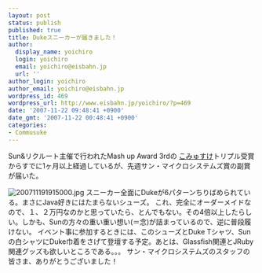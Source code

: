 ```yaml
---
layout: post
status: publish
published: true
title: Dukeスニーカーが届きました！
author:
  display_name: yoichiro
  login: yoichiro
  email: yoichiro@eisbahn.jp
  url: ''
author_login: yoichiro
author_email: yoichiro@eisbahn.jp
wordpress_id: 469
wordpress_url: http://www.eisbahn.jp/yoichiro/?p=469
date: '2007-11-22 09:48:41 +0900'
date_gmt: '2007-11-22 00:48:41 +0900'
categories:
- Commusuke
---
```


Sun&リクルート主催で行われたMash up Award 3rdの
[こみゅすけ](http://commusuke.eisbahn.jp)トリプル受賞からすでに1ヶ月以上経過しているが、先週サン・マイクロシステムズ賞の副賞が届いた。

![200711191915000.jpg](http://www.eisbahn.jp/yoichiro/images/200711191915000.jpg)
スニーカー全面にDukeが6パターンちりばめられている。まさにJava好きにはたまらないシューズ。
これ、完全にオーダーメイドなので、１、２万円なのかと思っていたら、とんでもない。その4倍以上したらしい。しかも、Sunの方々の重い重い想い(＝念)が詰まっているので、逆に普段履けない。
イベント事に参加するときには、このシューズとDuke Tシャツ、Sunの白シャツにDuke巾着をさげて登壇する予定。あとは、Glassfish関連とJRuby関連グッズも欲しいところである。。。
サン・マイクロシステムズのスタッフの皆さま、ありがとうございました！
